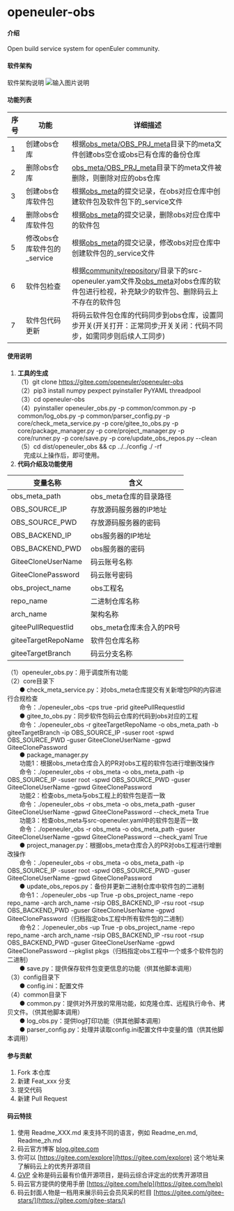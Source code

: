 # openeuler-obs

#### 介绍
Open build service system for openEuler community.

#### 软件架构
软件架构说明
![输入图片说明](https://images.gitee.com/uploads/images/2020/1201/225845_f7674b15_6525505.png "Snipaste_2020-12-01_22-44-19.png")
#### 功能列表
| 序号   | 功能  | 详细描述  |
|----|---|---|
|  1  | 创建obs仓库 | 根据[obs_meta/OBS_PRJ_meta](https://gitee.com/src-openeuler/obs_meta/tree/master/OBS_PRJ_meta)目录下的meta文件创建obs空仓或obs已有仓库的备份仓库   |
|  2  | 删除obs仓库 | [obs_meta/OBS_PRJ_meta](https://gitee.com/src-openeuler/obs_meta/tree/master/OBS_PRJ_meta)目录下的meta文件被删除，则删除对应的obs仓库  |
|  3  | 创建obs仓库软件包  | 根据[obs_meta](https://gitee.com/src-openeuler/obs_meta)的提交记录，在obs对应仓库中创建软件包及软件包下的_service文件  |
|  4  | 删除obs仓库软件包  | 根据[obs_meta](https://gitee.com/src-openeuler/obs_meta)的提交记录，删除obs对应仓库中的软件包  |
|  5  | 修改obs仓库软件包的_service  | 根据[obs_meta](https://gitee.com/src-openeuler/obs_meta)的提交记录，修改obs对应仓库中创建软件包的_service文件  |
|  6  | 软件包检查 | 根据[community/repository](https://gitee.com/openeuler/community/tree/master/repository)/目录下的src-openeuler.yam文件及[obs_meta](https://gitee.com/src-openeuler/obs_meta)对obs仓库的软件包进行检视，补充缺少的软件包、删除码云上不存在的软件包  |
|  7  | 软件包代码更新 | 将码云软件包仓库的代码同步到obs仓库，设置同步开关(开关打开：正常同步;开关关闭：代码不同步，如需同步则后续人工同步) |


#### 使用说明

1.  **工具的生成** 	    
（1）git clone https://gitee.com/openeuler/openeuler-obs	    
（2）pip3 install numpy pexpect pyinstaller PyYAML threadpool	    
（3）cd openeuler-obs	    
（4）pyinstaller openeuler_obs.py -p common/common.py -p common/log_obs.py -p common/parser_config.py -p core/check_meta_service.py -p core/gitee_to_obs.py -p core/package_manager.py -p core/project_manager.py -p core/runner.py -p core/save.py -p core/update_obs_repos.py --clean	    
（5）cd dist/openeuler_obs && cp ../../config ./ -rf	    
&emsp;完成以上操作后，即可使用。	    
2.  **代码介绍及功能使用** 	

|变量名称|含义|
|--------------------|-----------------|
| obs_meta_path      | obs_meta仓库的目录路径 |
| OBS_SOURCE_IP      | 存放源码服务器的IP地址     |
| OBS_SOURCE_PWD     | 存放源码服务器的密码       |
| OBS_BACKEND_IP     | obs服务器的IP地址     |
| OBS_BACKEND_PWD    | obs服务器的密码       |
| GiteeCloneUserName | 码云账号名称          |
| GiteeClonePassword | 码云账号密码          |
| obs_project_name   | obs工程名         |
| repo_name          | 二进制仓库名称         |
| arch_name          | 架构名称            |
| giteePullRequestlid | obs_meta仓库未合入的PR号 |
| giteeTargetRepoName | 软件包仓库名称           |
| giteeTargetBranch   | 码云分支名称            |

（1）openeuler_obs.py：用于调度所有功能	    
（2）core目录下	         
&emsp;&emsp;● check_meta_service.py：对obs_meta仓库提交有关新增包PR的内容进行合规检查              
&emsp;&emsp;命令：./openeuler_obs -cps true -prid giteePullRequestlid	    
&emsp;&emsp;● gitee_to_obs.py：同步软件包码云仓库的代码到obs对应的工程	    
&emsp;&emsp;命令：./openeuler_obs -r giteeTargetRepoName -o obs_meta_path -b giteeTargetBranch -ip OBS_SOURCE_IP -suser root -spwd OBS_SOURCE_PWD -guser GiteeCloneUserName -gpwd GiteeClonePassword	    
&emsp;&emsp;● package_manager.py	    
&emsp;&emsp;功能1：根据obs_meta仓库合入的PR对obs工程的软件包进行增删改操作	    
&emsp;&emsp;命令：./openeuler_obs -r obs_meta -o obs_meta_path -ip OBS_SOURCE_IP -suser root -spwd OBS_SOURCE_PWD -guser GiteeCloneUserName -gpwd GiteeClonePassword	    
&emsp;&emsp;功能2：检查obs_meta与obs工程上的软件包是否一致	    
&emsp;&emsp;命令：./openeuler_obs -r obs_meta -o obs_meta_path -guser GiteeCloneUserName -gpwd GiteeClonePassword --check_meta True        
&emsp;&emsp;功能3：检查obs_meta与src-openeuler.yaml中的软件包是否一致	    
&emsp;&emsp;命令：./openeuler_obs -r obs_meta -o obs_meta_path -guser GiteeCloneUserName -gpwd GiteeClonePassword --check_yaml True        
&emsp;&emsp;● project_manager.py：根据obs_meta仓库合入的PR对obs工程进行增删改操作	    
&emsp;&emsp;命令：./openeuler_obs -r obs_meta -o obs_meta_path -ip OBS_SOURCE_IP -suser root -spwd OBS_SOURCE_PWD -guser GiteeCloneUserName -gpwd GiteeClonePassword	    
&emsp;&emsp;● update_obs_repos.py：备份并更新二进制仓库中软件包的二进制	    
&emsp;&emsp;命令1：./openeuler_obs -up True -p obs_project_name -repo repo_name -arch arch_name -rsip OBS_BACKEND_IP -rsu root -rsup OBS_BACKEND_PWD -guser GiteeCloneUserName -gpwd GiteeClonePassword（归档指定obs工程中所有软件包的二进制）	    
&emsp;&emsp;命令2：./openeuler_obs -up True -p obs_project_name -repo repo_name -arch arch_name -rsip OBS_BACKEND_IP -rsu root -rsup OBS_BACKEND_PWD -guser GiteeCloneUserName -gpwd GiteeClonePassword --pkglist pkgs（归档指定obs工程中一个或多个软件包的二进制）	    
&emsp;&emsp;● save.py：提供保存软件包变更信息的功能（供其他脚本调用）	    
（3）config目录下	    
&emsp;&emsp;● config.ini：配置文件	        
（4）common目录下	    
&emsp;&emsp;● common.py：提供对外开放的常用功能，如克隆仓库、远程执行命令、拷贝文件。（供其他脚本调用）	    
&emsp;&emsp;● log_obs.py：提供log打印功能（供其他脚本调用）	    
&emsp;&emsp;● parser_config.py：处理并读取config.ini配置文件中变量的值（供其他脚本调用）        

#### 参与贡献

1.  Fork 本仓库
2.  新建 Feat_xxx 分支
3.  提交代码
4.  新建 Pull Request


#### 码云特技

1.  使用 Readme\_XXX.md 来支持不同的语言，例如 Readme\_en.md, Readme\_zh.md
2.  码云官方博客 [blog.gitee.com](https://blog.gitee.com)
3.  你可以 [https://gitee.com/explore](https://gitee.com/explore) 这个地址来了解码云上的优秀开源项目
4.  [GVP](https://gitee.com/gvp) 全称是码云最有价值开源项目，是码云综合评定出的优秀开源项目
5.  码云官方提供的使用手册 [https://gitee.com/help](https://gitee.com/help)
6.  码云封面人物是一档用来展示码云会员风采的栏目 [https://gitee.com/gitee-stars/](https://gitee.com/gitee-stars/)
